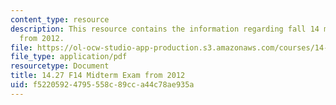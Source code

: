 ```yaml
---
content_type: resource
description: This resource contains the information regarding fall 14 midterm exam
  from 2012.
file: https://ol-ocw-studio-app-production.s3.amazonaws.com/courses/14-27-economics-and-e-commerce-fall-2014/f52205924795558c89cca44c78ae935a_MIT14_27F14_Midterm_2012.pdf
file_type: application/pdf
resourcetype: Document
title: 14.27 F14 Midterm Exam from 2012
uid: f5220592-4795-558c-89cc-a44c78ae935a
---
```

